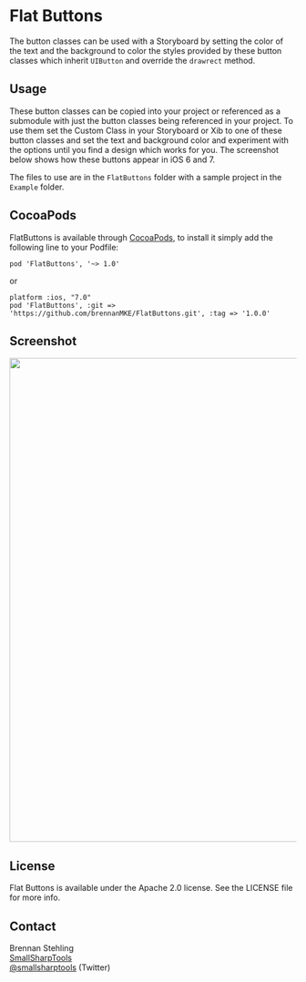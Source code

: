 Flat Buttons
===========

The button classes can be used with a Storyboard by setting the color of the text and the background 
to color the styles provided by these button classes which inherit `UIButton` and override the `drawrect` 
method.

## Usage

These button classes can be copied into your project or referenced as a submodule with 
just the button classes being referenced in your project. To use them set the Custom Class
in your Storyboard or Xib to one of these button classes and set the text and background
color and experiment with the options until you find a design which works for you. The
screenshot below shows how these buttons appear in iOS 6 and 7.

The files to use are in the `FlatButtons` folder with a sample project in the `Example` folder.

## CocoaPods

FlatButtons is available through [CocoaPods](http://cocoapods.org), to install
it simply add the following line to your Podfile:

    pod 'FlatButtons', '~> 1.0'

or

    platform :ios, "7.0"
    pod 'FlatButtons', :git => 'https://github.com/brennanMKE/FlatButtons.git', :tag => '1.0.0'

## Screenshot

<img src="https://raw.github.com/brennanMKE/FlatButtons/master/FlatButtons.png" width="850" />

## License

Flat Buttons is available under the Apache 2.0 license. See the LICENSE file for more info.

## Contact

Brennan Stehling  
[SmallSharpTools](http://www.smallsharptools.com/)  
[@smallsharptools](https://twitter.com/smallsharptools) (Twitter)  
